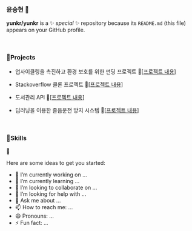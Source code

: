 ### 윤승현 👋


**yunkr/yunkr** is a ✨ _special_ ✨ repository because its `README.md` (this file) appears on your GitHub profile.

</br>

### 🔗Projects
- 업사이클링을 촉진하고 환경 보호를 위한 펀딩 프로젝트 📂[[프로젝트 내용]](https://ieun.store/)

- Stackoverflow 클론 프로젝트 📂[[프로젝트 내용]](https://ieun.store/)

- 도서관리 API 📂[[프로젝트 내용]](https://ieun.store/)

- 딥러닝을 이용한 졸음운전 방지 시스템 📂[[프로젝트 내용]](https://ieun.store/)

</br>

### 🔨Skills
📂

Here are some ideas to get you started:

- 🔭 I’m currently working on ...
- 🌱 I’m currently learning ...
- 👯 I’m looking to collaborate on ...
- 🤔 I’m looking for help with ...
- 💬 Ask me about ...
- 📫 How to reach me: ...
- 😄 Pronouns: ...
- ⚡ Fun fact: ...

